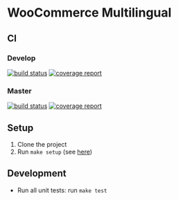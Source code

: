 # WooCommerce Multilingual

## CI

### Develop
[![build status](https://git.onthegosystems.com/wpml/woocommerce-multilingual/badges/develop/build.svg)](https://git.onthegosystems.com/wpml/woocommerce-multilingual/commits/develop)
[![coverage report](https://git.onthegosystems.com/wpml/woocommerce-multilingual/badges/develop/coverage.svg)](https://git.onthegosystems.com/wpml/woocommerce-multilingual/commits/develop)

### Master
[![build status](https://git.onthegosystems.com/wpml/woocommerce-multilingual/badges/master/build.svg)](https://git.onthegosystems.com/wpml/woocommerce-multilingual/commits/master)
[![coverage report](https://git.onthegosystems.com/wpml/woocommerce-multilingual/badges/master/coverage.svg)](https://git.onthegosystems.com/wpml/woocommerce-multilingual/commits/master)

## Setup

1. Clone the project
2. Run `make setup` (see [here](https://git.onthegosystems.com/wpml-shared/makefile-git-hooks/tree/master))

## Development

- Run all unit tests: run `make test`
